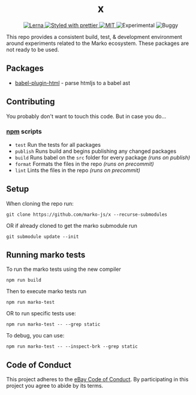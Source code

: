 <h1 align="center">x</h1>
<p align="center">
  <!-- Structure -->
  <a href="https://github.com/lerna/lerna">
    <img src="https://img.shields.io/badge/monorepo-lerna-531099.svg" alt="Lerna"/>
  </a>
  <!-- Format -->
  <a href="https://github.com/prettier/prettier">
    <img src="https://img.shields.io/badge/styled_with-prettier-ff69b4.svg" alt="Styled with prettier"/>
  </a>
  <!-- License -->
  <a href="./LICENSE">
    <img src="https://img.shields.io/github/license/marko-js/utils.svg" alt="MIT"/>
  </a>
  <!-- CI -->
  <img src="https://img.shields.io/badge/stability-experimental-orange.svg" alt="Experimental"/>
  <!-- It's a joke -->
  <img src="https://img.shields.io/badge/🐛-Has Bugs-green.svg" alt="Buggy"/>
</p>

This repo provides a consistent build, test, & development environment around experiments related to the Marko ecosystem. These packages are not ready to be used.

## Packages

- [babel-plugin-html](https://github.com/marko-js/utils/blob/master/packages/babel-plugin-htmljs) -
  parse htmljs to a babel ast

## Contributing

You probably don't want to touch this code. But in case you do...

### [npm](https://twitter.com/chriscoyier/status/896051713378992130) scripts

- `test` Run the tests for all packages
- `publish` Runs build and begins publishing any changed packages
- `build` Runs babel on the `src` folder for every package _(runs on publish)_
- `format` Formats the files in the repo _(runs on precommit)_
- `lint` Lints the files in the repo _(runs on precommit)_

## Setup

When cloning the repo run:

```
git clone https://github.com/marko-js/x --recurse-submodules
```

OR if already cloned to get the marko submodule run

```
git submodule update --init
```

## Running marko tests

To run the marko tests using the new compiler

```
npm run build
```

Then to execute marko tests run

```
npm run marko-test
```

OR to run specific tests use:

```
npm run marko-test -- --grep static
```

To debug, you can use:

```
npm run marko-test -- --inspect-brk --grep static
```

## Code of Conduct

This project adheres to the [eBay Code of Conduct](./.github/CODE_OF_CONDUCT.md). By participating in this project you agree to abide by its terms.
